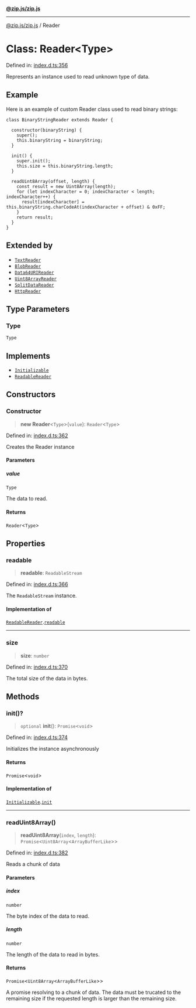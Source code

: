 [**@zip.js/zip.js**](../README.md)

***

[@zip.js/zip.js](../globals.md) / Reader

# Class: Reader\<Type\>

Defined in: [index.d.ts:356](https://github.com/gildas-lormeau/zip.js/blob/ade268faf16563c7a33ab45fce2e8761620ea353/index.d.ts#L356)

Represents an instance used to read unknown type of data.

## Example

Here is an example of custom Reader class used to read binary strings:
```
class BinaryStringReader extends Reader {

  constructor(binaryString) {
    super();
    this.binaryString = binaryString;
  }

  init() {
    super.init();
    this.size = this.binaryString.length;
  }

  readUint8Array(offset, length) {
    const result = new Uint8Array(length);
    for (let indexCharacter = 0; indexCharacter < length; indexCharacter++) {
      result[indexCharacter] = this.binaryString.charCodeAt(indexCharacter + offset) & 0xFF;
    }
    return result;
  }
}
```

## Extended by

- [`TextReader`](TextReader.md)
- [`BlobReader`](BlobReader.md)
- [`Data64URIReader`](Data64URIReader.md)
- [`Uint8ArrayReader`](Uint8ArrayReader.md)
- [`SplitDataReader`](SplitDataReader.md)
- [`HttpReader`](HttpReader.md)

## Type Parameters

### Type

`Type`

## Implements

- [`Initializable`](../interfaces/Initializable.md)
- [`ReadableReader`](../interfaces/ReadableReader.md)

## Constructors

### Constructor

> **new Reader**\<`Type`\>(`value`): `Reader`\<`Type`\>

Defined in: [index.d.ts:362](https://github.com/gildas-lormeau/zip.js/blob/ade268faf16563c7a33ab45fce2e8761620ea353/index.d.ts#L362)

Creates the Reader instance

#### Parameters

##### value

`Type`

The data to read.

#### Returns

`Reader`\<`Type`\>

## Properties

### readable

> **readable**: `ReadableStream`

Defined in: [index.d.ts:366](https://github.com/gildas-lormeau/zip.js/blob/ade268faf16563c7a33ab45fce2e8761620ea353/index.d.ts#L366)

The `ReadableStream` instance.

#### Implementation of

[`ReadableReader`](../interfaces/ReadableReader.md).[`readable`](../interfaces/ReadableReader.md#readable)

***

### size

> **size**: `number`

Defined in: [index.d.ts:370](https://github.com/gildas-lormeau/zip.js/blob/ade268faf16563c7a33ab45fce2e8761620ea353/index.d.ts#L370)

The total size of the data in bytes.

## Methods

### init()?

> `optional` **init**(): `Promise`\<`void`\>

Defined in: [index.d.ts:374](https://github.com/gildas-lormeau/zip.js/blob/ade268faf16563c7a33ab45fce2e8761620ea353/index.d.ts#L374)

Initializes the instance asynchronously

#### Returns

`Promise`\<`void`\>

#### Implementation of

[`Initializable`](../interfaces/Initializable.md).[`init`](../interfaces/Initializable.md#init)

***

### readUint8Array()

> **readUint8Array**(`index`, `length`): `Promise`\<`Uint8Array`\<`ArrayBufferLike`\>\>

Defined in: [index.d.ts:382](https://github.com/gildas-lormeau/zip.js/blob/ade268faf16563c7a33ab45fce2e8761620ea353/index.d.ts#L382)

Reads a chunk of data

#### Parameters

##### index

`number`

The byte index of the data to read.

##### length

`number`

The length of the data to read in bytes.

#### Returns

`Promise`\<`Uint8Array`\<`ArrayBufferLike`\>\>

A promise resolving to a chunk of data. The data must be trucated to the remaining size if the requested length is larger than the remaining size.
